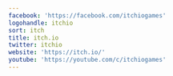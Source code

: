 ```yaml
---
facebook: 'https://facebook.com/itchiogames'
logohandle: itchio
sort: itch
title: itch.io
twitter: itchio
website: 'https://itch.io/'
youtube: 'https://youtube.com/c/itchiogames'
---
```

